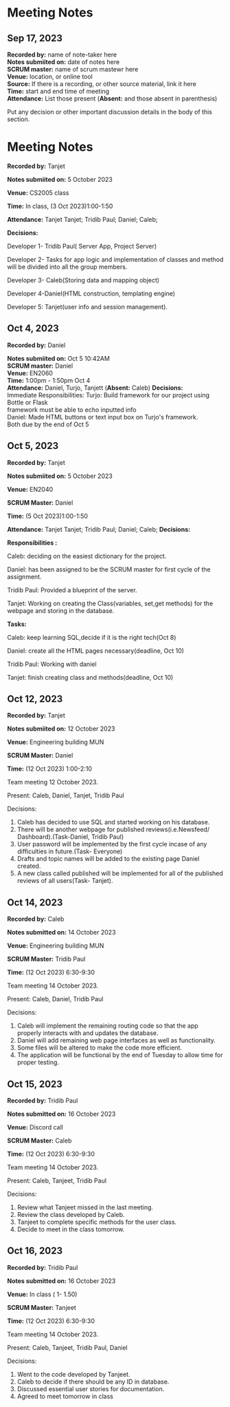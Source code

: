 # Meeting Notes

## Sep 17, 2023
**Recorded by:** name of note-taker here  
**Notes submiited on:** date of notes here  
**SCRUM master:** name of scrum mastewr here  
**Venue:** location, or online tool  
**Source:** If there is a recording, or other source material, link it here  
**Time:** start and end time of meeting  
**Attendance:** List those present (**Absent:** and those absent in parenthesis)

Put any decision or other important discussion details in the body of this section. 


# Meeting Notes

**Recorded by:** Tanjet

**Notes submiited on:** 5 October 2023
  
**Venue:** CS2005 class

**Time:** In class, (3 Oct 2023)1:00-1:50 

**Attendance:** Tanjet Tanjet; Tridib Paul; Daniel; Caleb;

**Decisions:** 

Developer 1- Tridib Paul( Server App, Project Server)

Developer 2- Tasks for app logic and implementation of classes and method will be divided into all the group members.

Developer 3- Caleb(Storing data and mapping object)

Developer 4-Daniel(HTML construction, templating engine)

Developer 5: Tanjet(user info and session management).


## Oct 4, 2023
**Recorded by:** Daniel 

**Notes submiited on:** Oct 5 10:42AM   
**SCRUM master:** Daniel    
**Venue:**  EN2060   
**Time:**  1:00pm - 1:50pm Oct 4     
**Attendance:** 
Daniel, Turjo, Tanjett
(**Absent:** Caleb)
**Decisions:**   
Immediate Responsibilities:
    Turjo: Build framework for our project using Bottle or Flask  
        framework must be able to echo inputted info  
    Daniel: Made HTML buttons or text input box on Turjo's framework.  
    Both due by the end of Oct 5  


## Oct 5, 2023

**Recorded by:** Tanjet

**Notes submiited on:** 5 October 2023

**Venue:** EN2040

**SCRUM Master:** Daniel 

**Time:** (5 Oct 2023)1:00-1:50

**Attendance:** Tanjet Tanjet; Tridib Paul; Daniel; Caleb;
**Decisions:**

**Responsibilities :**

Caleb: deciding on the easiest dictionary for the project.

Daniel: has been assigned to be the SCRUM master for first cycle of the assignment.

Tridib Paul: Provided a blueprint of the server. 

Tanjet: Working on creating the Class(variables, set,get methods) for the webpage and storing in the database.

**Tasks:**

Caleb: keep learning SQL,decide if it is the right tech(Oct 8)

Daniel: create all the HTML pages necessary(deadline, Oct 10)

Tridib Paul: Working with daniel

Tanjet: finish creating class and methods(deadline, Oct 10)

 
## Oct 12, 2023

**Recorded by:** Tanjet

**Notes submiited on:** 12 October 2023

**Venue:** Engineering building MUN

**SCRUM Master:** Daniel 

**Time:** (12 Oct 2023) 1:00-2:10

Team meeting 12 October 2023.

Present: Caleb, Daniel, Tanjet, Tridib Paul

Decisions: 

1) Caleb has decided to use SQL and started working on his database.
2) There will be another webpage for published reviews(i.e.Newsfeed/ Dashboard).(Task-Daniel, Tridib Paul)
3) User password will be implemented by the first cycle incase of any difficulties in future.(Task- Everyone)
4) Drafts and topic names will be added to the existing page Daniel created.
5) A new class called published will be implemented for all of the published reviews of all users(Task- Tanjet).


## Oct 14, 2023

**Recorded by:** Caleb

**Notes submitted on:** 14 October 2023

**Venue:** Engineering building MUN

**SCRUM Master:** Tridib Paul 

**Time:** (12 Oct 2023) 6:30-9:30

Team meeting 14 October 2023.

Present: Caleb, Daniel, Tridib Paul

Decisions: 

1) Caleb will implement the remaining routing code so that the app properly interacts with and updates the database.
2) Daniel will add remaining web page interfaces as well as functionality.
3) Some files will be altered to make the code more efficient.
4) The application will be functional by the end of Tuesday to allow time for proper testing.
 
## Oct 15, 2023

**Recorded by:** Tridib Paul

**Notes submitted on:** 16 October 2023

**Venue:** Discord call

**SCRUM Master:** Caleb

**Time:** (12 Oct 2023) 6:30-9:30

Team meeting 14 October 2023.

Present: Caleb, Tanjeet, Tridib Paul

Decisions: 

1) Review what Tanjeet missed in the last meeting.
2) Review the class developed by Caleb.
3) Tanjeet to complete specific methods for the user class.
4) Decide to meet in the class tomorrow.

## Oct 16, 2023

**Recorded by:** Tridib Paul

**Notes submitted on:** 16 October 2023

**Venue:**  In class ( 1- 1.50)

**SCRUM Master:** Tanjeet

**Time:** (12 Oct 2023) 6:30-9:30

Team meeting 14 October 2023.

Present: Caleb, Tanjeet, Tridib Paul, Daniel

Decisions: 
1) Went to the code developed by Tanjeet.
2) Caleb to decide if there should be any ID in database.
3) Discussed essential user stories for documentation.
4) Agreed to meet tomorrow in class 

